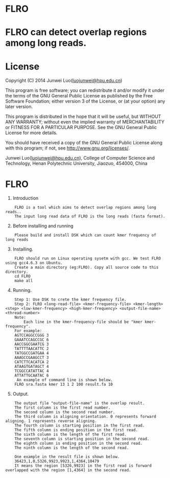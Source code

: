 # FLRO
FLRO can detect overlap regions among long reads.
=========
License
=========

Copyright (C) 2014 Junwei Luo(luojunwei@hpu.edu.cn)

This program is free software; you can redistribute it and/or
modify it under the terms of the GNU General Public License
as published by the Free Software Foundation; either version 3
of the License, or (at your option) any later version.

This program is distributed in the hope that it will be useful,
but WITHOUT ANY WARRANTY; without even the implied warranty of
MERCHANTABILITY or FITNESS FOR A PARTICULAR PURPOSE.  See the
GNU General Public License for more details.

You should have received a copy of the GNU General Public License
along with this program; if not, see <http://www.gnu.org/licenses/>.

Junwei Luo(luojunwei@hpu.edu.cn),
College of Computer Science and Technology,
Henan Polytechnic University,
Jiaozuo,
454000,
China


FLRO
=================

1) Introduction
```
    FLRO is a tool which aims to detect overlap regions among long reads..
    The input long read data of FLRO is the long reads (fasta format).
```
2) Before installing and running
```
    Please build and install DSK which can count kmer frequency of long reads
```
3) Installing.
```
    FLRO should run on Linux operating sysetm with gcc. We test FLRO using gcc4.6.3 on Ubuntu.
    Create a main directory (eg:FLRO). Copy all source code to this directory.
	cd FLRO
	make all
```
4) Running.
```
    Step 1: Use DSK to crete the kmer frequency file.
    Step 2: FLRO <long-read-file> <kmer-frequency-file> <kmer-length> <step> <low-kmer-frequency> <high-kmer-frequency> <output-file-name> <thread-number>
    Note:
    	Each line in the kmer-frequency-file should be "kmer kmer-frequency". 
	For example:
	AGTCCAGGCCGGG 3
	GAAATCCAGCCGC 6
	AACCGGCGAATCG 3
	TATTTTAACATTC 2
	TATGGCCGATGAA 4
	AAAGCCGAAGCCT 3
	CATCTTCACATCA 2
	ATAAGTGATAGCT 4
	TCGGCCATATTAC 4
	ATTATTGCAATAC 6
     An example of command line is shown below.
	FLRO sra.fasta kmer 13 1 2 100 result.fa 10
```
5) Output.
```
    The output file "output-file-name" is the overlap result.
    The first column is the first read number.
    The second column is the second read number.
    The third column is aligning orientation. 0 represents forward aligning. 1 represents reverse aligning.
    The fourth column is starting position in the first read.
    The fifth column is ending position in the first read.
    The sixth column is the length of the first read.
    The seventh column is starting position in the second read.
    The eighth column is ending position in the second read.
    The ninth column is the length of the second read.
    
    One example in the result file is shown below.
    36423,1,0,5326,9923,9923,1,4364,10479
    It means the region [5326,9923] in the first read is forward overlapped with the region [1,4364] in the second read.
```
